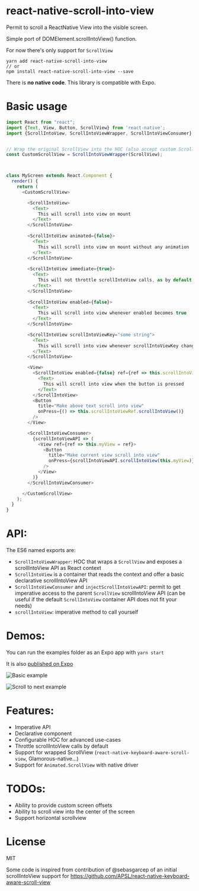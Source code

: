 # react-native-scroll-into-view

Permit to scroll a ReactNative View into the visible screen. 

Simple port of DOMElement.scrollIntoView() function.

For now there's only support for `ScrollView`

```
yarn add react-native-scroll-into-view
// or
npm install react-native-scroll-into-view --save
```

There is **no native code**. This library is compatible with Expo.

# Basic usage

```js
import React from "react";
import {Text, View, Button, ScrollView} from 'react-native';
import {ScrollIntoView, ScrollIntoViewWrapper, ScrollIntoViewConsumer} from "react-native-scroll-into-view";


// Wrap the original ScrollView into the HOC (also accept custom ScrollView implementations)
const CustomScrollView = ScrollIntoViewWrapper(ScrollView);



class MyScreen extends React.Component {
  render() {
    return (
      <CustomScrollView>

        <ScrollIntoView>
          <Text>
            This will scroll into view on mount
          </Text>
        </ScrollIntoView>
        
        <ScrollIntoView animated={false}>
          <Text>
            This will scroll into view on mount without any animation
          </Text>
        </ScrollIntoView>
        
        <ScrollIntoView immediate={true}>
          <Text>
            This will not throttle scrollIntoView calls, as by default it does not make much sense to scroll into view multiple elements at the same time...
          </Text>
        </ScrollIntoView>
        
        <ScrollIntoView enabled={false}>
          <Text>
            This will scroll into view whenever enabled becomes true
          </Text>
        </ScrollIntoView>

        <ScrollIntoView scrollIntoViewKey="some string">
          <Text>
            This will scroll into view whenever scrollIntoViewKey changes
          </Text>
        </ScrollIntoView>

        <View>
          <ScrollIntoView enabled={false} ref={ref => this.scrollIntoViewRef = ref}>
            <Text>
              This will scroll into view when the button is pressed
            </Text>
          </ScrollIntoView>
          <Button
            title="Make above text scroll into view"
            onPress={() => this.scrollIntoViewRef.scrollIntoView()}
          />
        </View>

        <ScrollIntoViewConsumer>
          {scrollIntoViewAPI => (
            <View ref={ref => this.myView = ref}>
              <Button
                title="Make current view scroll into view"
                onPress={scrollIntoViewAPI.scrollIntoView(this.myView)}
              />
            </View>
          )}
        </ScrollIntoViewConsumer>

      </CustomScrollView>
    );
  }
}
```



# API:

The ES6 named exports are:

- `ScrollIntoViewWrapper`: HOC that wraps a `ScrollView` and exposes a scrollIntoView API as React context
- `ScrollIntoView` is a container that reads the context and offer a basic declarative scrollIntoView API
- `ScrollIntoViewConsumer` and `injectScrollIntoViewAPI`: permit to get imperative access to the parent `ScrollView` scrollIntoView API (can be useful if the default `ScrollIntoView` container API does not fit your needs)
- `scrollIntoView`: imperative method to call yourself


# Demos:

You can run the examples folder as an Expo app with `yarn start`

It is also [published on Expo](https://expo.io/@slorber/react-native-scroll-into-view)


![Basic example](https://media.giphy.com/media/5YqZVwlJeISATCyTOI/giphy.gif)

![Scroll to next example](https://media.giphy.com/media/4KFxkZyoFfxPEOBw0S/giphy.gif)

# Features:

- Imperative API
- Declarative component
- Configurable HOC for advanced use-cases
- Throttle scrollIntoView calls by default
- Support for wrapped ScrollView (`react-native-keyboard-aware-scroll-view`, Glamorous-native...)
- Support for `Animated.ScrollView` with native driver

# TODOs:

- Ability to provide custom screen offsets
- Ability to scroll view into the center of the screen
- Support horizontal scrollview


# License

MIT

Some code is inspired from contribution of @sebasgarcep of an initial scrollIntoView support for https://github.com/APSL/react-native-keyboard-aware-scroll-view
